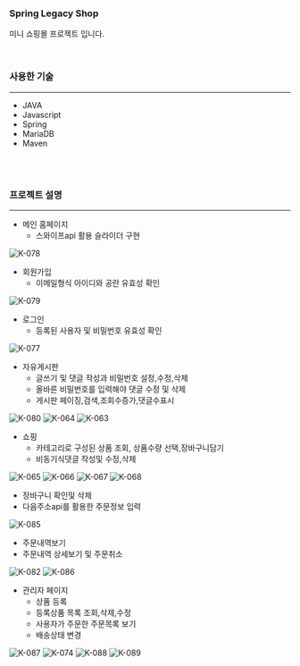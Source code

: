 ### Spring Legacy Shop

 미니 쇼핑몰 프로젝트 입니다.

   <br/>

### 사용한 기술
- - - 
+ JAVA
+ Javascript
+ Spring
+ MariaDB
+ Maven
<br/>
<br/>

### 프로젝트 설명
- - - 
+ 메인 홈페이지
   + 스와이프api 활용 슬라이더 구현

![K-078](https://github.com/lsh5966/springShop/assets/107310843/4cc8dfe5-7543-4e92-a664-8056b8ad1ff9)

+ 회원가입
  + 이메일형식 아이디와 공란 유효성 확인
   
![K-079](https://github.com/lsh5966/springShop/assets/107310843/1b09e224-9470-4d73-b424-d62f9733b372)

+ 로그인
  + 등록된 사용자 및 비밀번호 유효성 확인

![K-077](https://github.com/lsh5966/springShop/assets/107310843/e25aacf8-b83d-4c2c-8454-164004da88fa)

+ 자유게시판
  + 글쓰기 및 댓글 작성과 비밀번호 설정,수정,삭제
  + 올바른 비밀번호를 입력해야 댓글 수정 및 삭제
  + 게시판 페이징,검색,조회수증가,댓글수표시

![K-080](https://github.com/lsh5966/springShop/assets/107310843/2464c813-7041-4f02-af47-379347bc0296)
![K-064](https://github.com/lsh5966/springShop/assets/107310843/8f2556f8-ef90-496d-accc-a9ca07a082d9)
![K-063](https://github.com/lsh5966/springShop/assets/107310843/902a4eef-940b-4ff2-a82e-80a6e19dbad7)
 

+ 쇼핑
  + 카테고리로 구성된 상품 조회, 상품수량 선택,장바구니담기
  + 비동기식댓글 작성및 수정,삭제

![K-065](https://github.com/lsh5966/springShop/assets/107310843/23e06fc6-23d9-4bbc-8d58-f87348dd3684)
![K-066](https://github.com/lsh5966/springShop/assets/107310843/22e14e2c-c44a-4079-9025-9282e546b46c)
![K-067](https://github.com/lsh5966/springShop/assets/107310843/9d5f4c18-9032-434e-9deb-a46bd025245b)
![K-068](https://github.com/lsh5966/springShop/assets/107310843/ad027aa7-1268-4274-b1dd-13501fc955bc)

    
+ 장바구니 확인및 삭제
+ 다음주소api를 활용한 주문정보 입력

![K-085](https://github.com/lsh5966/springShop/assets/107310843/683bafaa-f966-4c6b-9aaa-6f933282b26c)

+ 주문내역보기
+ 주문내역 상세보기 및 주문취소

![K-082](https://github.com/lsh5966/springShop/assets/107310843/752ee5b9-5411-4c70-8d53-dcaf31b95330)
![K-086](https://github.com/lsh5966/springShop/assets/107310843/79c1b160-a0df-48de-9cf6-fff470127335)


+ 관리자 페이지
  + 상품 등록
  + 등록상품 목록 조회,삭제,수정
  + 사용자가 주문한 주문목록 보기
  + 배송상태 변경

![K-087](https://github.com/lsh5966/springShop/assets/107310843/d86fbc98-5197-41e0-946e-bd02a12c0609)
![K-074](https://github.com/lsh5966/springShop/assets/107310843/7cd6adc1-966c-4588-8871-1b4d8a19d610)
![K-088](https://github.com/lsh5966/springShop/assets/107310843/e74b984b-2534-4bca-8cf8-7e98e87cdb97)
![K-089](https://github.com/lsh5966/springShop/assets/107310843/042e760a-937c-44d1-bb1d-695eda6e04ca)


